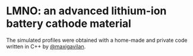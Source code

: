 # LMNO: an advanced lithium-ion battery cathode material

The simulated profiles were obtained with a home-made and private code written 
in C++ by [@maxigavilan](https://github.com/maxigavilan).
